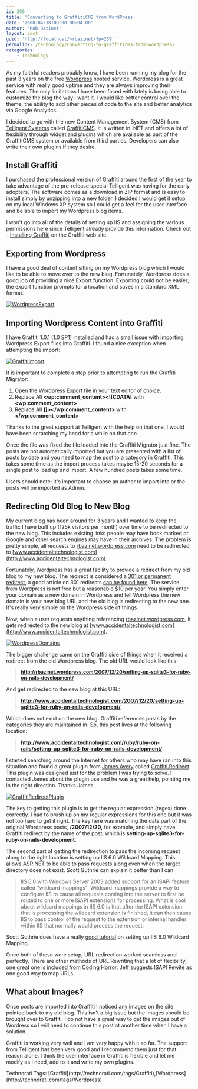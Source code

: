 ```yaml
---
id: 259
title: 'Converting to GraffitiCMS from WordPress'
date: '2008-04-18T06:00:00-04:00'
author: 'Rob Bazinet'
layout: post
guid: 'http://localhost/~rbazinet/?p=259'
permalink: /technology/converting-to-graffiticms-from-wordpress/
categories:
    - Technology
---
```


As my faithful readers probably know, I have been running my blog for the past 3 years on the free [Wordpress](http://www.wordpress.com) hosted service. Wordpress is a great service with really good uptime and they are always improving their features. The only limitations I have been faced with lately is being able to customize the blog the way I want it. I would like better control over the theme, the ability to add other pieces of code to the site and better analytics via Google Analytics.

I decided to go with the new Content Management System (CMS) from [Telligent Systems](http://telligent.com/) called [GraffitiCMS](http://graffiticms.com/). It is written in .NET and offers a lot of flexibility through widget and plugins which are available as part of the GraffitiCMS system or available from third parties. Developers can also write their own plugins if they desire.

## Install Graffiti

I purchased the professional version of Graffiti around the first of the year to take advantage of the pre-release special Telligent was having for the early adopters. The software comes as a download in ZIP format and is easy to install simply by unzipping into a new folder. I decided I would get it setup on my local Windows XP system so I could get a feel for the user interface and be able to import my Wordpress blog items.

I won't go into all of the details of setting up IIS and assigning the various permissions here since Telligent already provide this information. Check out - [Installing Graffiti](http://graffiticms.com/support/getting-started/installing-graffiti/) on the Graffiti web site.

## Exporting from Wordpress

I have a good deal of content sitting on my Wordpress blog which I would like to be able to move over to the new blog. Fortunately, Wordpress does a good job of providing a nice Export function. Exporting could not be easier; the export function prompts for a location and saves in a standard XML format.

[![WordpressExport](http://www.accidentaltechnologist.com/files/media/image/WindowsLiveWriter/ConvertingtoGraffitiCMSfromWordpress_79E9/WordpressExport_thumb.jpg)](http://www.accidentaltechnologist.com/files/media/image/WindowsLiveWriter/ConvertingtoGraffitiCMSfromWordpress_79E9/WordpressExport_2.jpg)

## Importing Wordpress Content into Graffiti

I have Graffiti 1.0.1 (1.0 SP1) installed and had a small issue with importing Wordpress Export files into Graffiti. I found a nice exception when attempting the import:

[![GraffitiImport](http://accidentaltechnologist.com/files/media/image/WindowsLiveWriter/ConvertingtoGraffitiCMSfromWordpress_C269/GraffitiImport_thumb.jpg)](http://accidentaltechnologist.com/files/media/image/WindowsLiveWriter/ConvertingtoGraffitiCMSfromWordpress_C269/GraffitiImport_2.jpg)

It is important to complete a step prior to attempting to run the Graffiti Migrator:

1. Open the Wordpress Export file in your text editor of choice.
2. Replace All **&lt;wp:comment\_content&gt;&lt;!\[CDATA\[** with **&lt;wp:comment\_content&gt;**
3. Replace All **\]\]&gt;&lt;/wp:comment\_content&gt;** with **&lt;/wp:comment\_content&gt;**

Thanks to the great support at Telligent with the help on that one, I would have been scratching my head for a while on that one.

Once the file was fixed the file loaded into the Graffiti Migrator just fine. The posts are not automatically imported but you are presented with a list of posts by date and you need to map the post to a category in Graffiti. This takes some time as the import process takes maybe 15-20 seconds for a single post to load up and import. A few hundred posts takes some time.

Users should note; it's important to choose an author to import into or the posts will be imported as Admin.

## Redirecting Old Blog to New Blog

My current blog has been around for 3 years and I wanted to keep the traffic I have built up (125k visitors per month) over time to be redirected to the new blog. This includes existing links people may have book marked or Google and other search engines may have in their archives. The problem is pretty simple, all requests to [rbazinet.wordpress.com](http://rbazinet.wordpress.com) need to be redirected to [www.accidentaltechnologist.com](http://www.accidentaltechnologist.com).

Fortunately, Wordpress has a great facility to provide a redirect from my old blog to my new blog. The redirect is considered a [301 or permanent redirect](http://en.wikipedia.org/wiki/URL_redirection#HTTP_status_codes_3xx), a good article on 301 redirects [can be found here](http://www.stonetemple.com/articles/301-redirects.shtml). The service from Wordpress is not free but a reasonable $10 per year. You simply enter your domain as a new domain in Wordpress and tell Wordpress the new domain is your new blog URL and the old blog is redirecting to the new one. It's really very simple on the Wordpress side of things.

Now, when a user requests anything referencing [rbazinet.wordpress.com](http://rbazinet.wordpress.com), it gets redirected to the new blog at [www.accidentaltechnologist.com](http://www.accidentaltechnologist.com).

[![WordpressDomains](http://www.accidentaltechnologist.com/files/media/image/WindowsLiveWriter/ConvertingtoGraffitiCMSfromWordpress_79E9/WordpressDomains_thumb.jpg)](http://www.accidentaltechnologist.com/files/media/image/WindowsLiveWriter/ConvertingtoGraffitiCMSfromWordpress_79E9/WordpressDomains_2.jpg)

The bigger challenge came on the Graffiti side of things when it received a redirect from the old Wordpress blog. The old URL would look like this:

> **<font size="2">http://rbazinet.wordpress.com/2007/12/20/setting-up-sqlite3-for-ruby-on-rails-development/</font>**

And get redirected to the new blog at this URL:

> **http://www.accidentaltechnologist.com/2007/12/20/setting-up-sqlite3-for-ruby-on-rails-development/**

Which does not exist on the new blog. Graffiti references posts by the categories they are maintained in. So, this post lives at the following location:

> **http://www.accidentaltechnologist.com/ruby/ruby-on-rails/setting-up-sqlite3-for-ruby-on-rails-development/**

I started searching around the Internet for others who may have ran into this situation and found a great plugin from [James Avery](http://infozerk.com/averyblog/) called [Graffiti.Redirect](http://infozerk.com/averyblog/announcing-graffiti-redirect-0-1/). This plugin was designed just for the problem I was trying to solve. I contacted James about the plugin use and he was a great help, pointing me in the right direction. Thanks James.

[![GraffitiRedirectPlugin](http://www.accidentaltechnologist.com/files/media/image/WindowsLiveWriter/ConvertingtoGraffitiCMSfromWordpress_79E9/GraffitiRedirectPlugin_thumb.jpg)](http://www.accidentaltechnologist.com/files/media/image/WindowsLiveWriter/ConvertingtoGraffitiCMSfromWordpress_79E9/GraffitiRedirectPlugin_2.jpg)

The key to getting this plugin is to get the regular expression (regex) done correctly. I had to brush up on my regular expressions for this one but it was not too hard to get it right. The key here was matching the date part of the original Wordpress posts, **/2007/12/20,** for example, and simply have Graffiti redirect by the name of the post, which is **setting-up-sqlite3-for-ruby-on-rails-development**.

The second part of getting the redirection to pass the incoming request along to the right location is setting up IIS 6.0 Wildcard Mapping. This allows ASP.NET to be able to pass requests along even when the target directory does not exist. Scott Guthrie can explain it better than I can:

> IIS 6.0 with Windows Server 2003 added support for an ISAPI feature called "wildcard mappings". Wildcard mappings provide a way to configure IIS to cause all requests coming into the server to first be routed to one or more ISAPI extensions for processing. What is cool about wildcard mappings in IIS 6.0 is that after the ISAPI extension that is processing the wildcard extension is finished, it can then cause IIS to pass control of the request to the extension or internal handler within IIS that normally would process the request.

Scott Guthrie does have a really [good tutorial](http://weblogs.asp.net/scottgu/archive/2007/03/04/tip-trick-integrating-asp-net-security-with-classic-asp-and-non-asp-net-urls.aspx) on setting up IIS 6.0 Wildcard Mapping.

Once both of these were setup, URL redirection worked seamless and perfectly. There are other methods of URL Rewriting that a lot of flexibility, one great one is included from [Coding Horror](http://www.codinghorror.com/blog/archives/000797.html). Jeff suggests [ISAPI Rewite](http://www.isapirewrite.com/) as one good way to map URLs.

## What about Images?

Once posts are imported into Graffiti I noticed any images on the site pointed back to my old blog. This isn't a big issue but the images should be brought over to Graffiti. I do not have a great way to get the images out of Wordress so I will need to continue this post at another time when I have a solution.

Graffiti is working very well and I am very happy with it so far. The support from Telligent has been very good and I recommend them just for that reason alone. I think the user interface in Graffiti is flexible and let me modify as I need, add to it and write my own plugins.

<div class="wlWriterSmartContent" id="scid:0767317B-992E-4b12-91E0-4F059A8CECA8:bbefc13c-a0cd-41b6-9fa0-6944834ed6fd" style="margin: 0px; padding: 0px; display: inline;">Technorati Tags: [Graffiti](http://technorati.com/tags/Graffiti),[Wordpress](http://technorati.com/tags/Wordpress)</div>